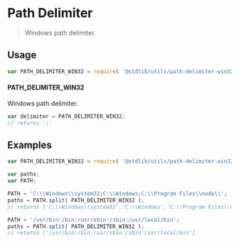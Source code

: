 # Path Delimiter

> Windows path delimiter.


<!-- <usage> -->

## Usage

``` javascript
var PATH_DELIMITER_WIN32 = require( '@stdlib/utils/path-delimiter-win32' );
```

#### PATH_DELIMITER_WIN32

Windows path delimiter.

``` javascript
var delimiter = PATH_DELIMITER_WIN32;
// returns ';'
```

<!-- </usage> -->


<!-- <examples> -->

## Examples

``` javascript
var PATH_DELIMITER_WIN32 = require( '@stdlib/utils/path-delimiter-win32' );

var paths;
var PATH;

PATH = 'C:\\Windows\\system32;C:\\Windows;C:\\Program Files\\node\\';
paths = PATH.split( PATH_DELIMITER_WIN32 );
// returns ['C:\\Windows\\system32','C:\\Windows','C:\\Program Files\\node\\']

PATH = '/usr/bin:/bin:/usr/sbin:/sbin:/usr/local/bin';
paths = PATH.split( PATH_DELIMITER_WIN32 );
// returns ['/usr/bin:/bin:/usr/sbin:/sbin:/usr/local/bin']
```

<!-- </examples> -->


<!-- <links> -->

<!-- </links> -->

